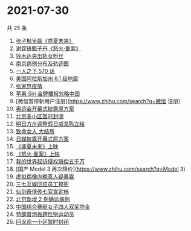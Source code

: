 # 2021-07-30

共 25 条

<!-- BEGIN -->
<!-- 最后更新时间 Fri Jul 30 2021 20:08:55 GMT+0800 (China Standard Time) -->

1. [张子枫吴磊《盛夏未来》](https://www.zhihu.com/search?q=盛夏未来)
1. [谢霆锋甄子丹《怒火·重案》](https://www.zhihu.com/search?q=怒火重案)
1. [铃木达央出轨女粉丝](https://www.zhihu.com/search?q=铃木达央)
1. [南京病例分布及轨迹图](https://www.zhihu.com/search?q=南京疫情)
1. [一人之下 570 话](https://www.zhihu.com/search?q=一人之下)
1. [美国阿拉斯加州 8.1 级地震](https://www.zhihu.com/search?q=美国地震)
1. [张家界疫情](https://www.zhihu.com/search?q=张家界)
1. [苹果 Siri 金牌播报忽略中国](https://www.zhihu.com/search?q=Siri)
1. [微信暂停新用户注册](https://www.zhihu.com/search?q=微信 注册)
1. [奥运会开幕式披露原方案](https://www.zhihu.com/search?q=任天堂)
1. [北京多小区暂时封闭](https://www.zhihu.com/search?q=北京疫情)
1. [明日方舟调整假日威龙陈立绘](https://www.zhihu.com/search?q=明日方舟)
1. [致命女人 大结局](https://www.zhihu.com/search?q=致命女人)
1. [日媒披露开幕式原方案](https://www.zhihu.com/search?q=奥运会开幕式)
1. [《盛夏未来》上映](https://www.zhihu.com/search?q=盛夏未来)
1. [《怒火·重案》上映](https://www.zhihu.com/search?q=怒火重案)
1. [我的世界起诉侵权赔偿五千万](https://www.zhihu.com/search?q=我的世界)
1. [国产 Model 3 再次降价](https://www.zhihu.com/search?q=Model 3)
1. [虚拟偶像向晚真人疑暴露](https://www.zhihu.com/search?q=A-Soul)
1. [三七互娱回应员工猝死](https://www.zhihu.com/search?q=三七互娱)
1. [仙剑奇侠传七官宣定档](https://www.zhihu.com/search?q=仙剑奇侠传七)
1. [北京新增 2 例确诊病例](https://www.zhihu.com/search?q=北京疫情)
1. [中国组合赛艇女子四人双桨夺金](https://www.zhihu.com/search?q=赛艇)
1. [特朗普炮轰跨性别运动员](https://www.zhihu.com/search?q=跨性别运动员)
1. [回龙观一小区暂时封闭](https://www.zhihu.com/search?q=北京疫情)

<!-- END -->
